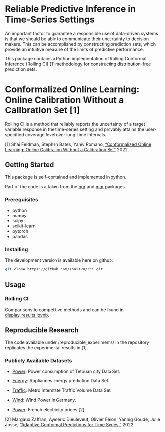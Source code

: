 # Reliable Predictive Inference in Time-Series Settings

An important factor to guarantee a responsible use of data-driven systems is that we should be able to communicate their uncertainty to decision makers. This can be accomplished by constructing prediction sets, which provide an intuitive measure of the limits of predictive performance.

This package contains a Python implementation of Rolling Conformal Inference (Rolling CI) [1] methodology for constructing distribution-free prediction sets. 

# Conformalized Online Learning: Online Calibration Without a Calibration Set [1]

Rolling CI is a method that reliably reports the uncertainty of a target variable response in the time-series setting and provably attains the user-specified coverage level over long-time intervals.

[1] Shai Feldman, Stephen Bates, Yaniv Romano, [“Conformalized Online Learning: Online Calibration Without a Calibration Set”]() 2022.

## Getting Started

This package is self-contained and implemented in python.

Part of the code is a taken from the [oqr](https://github.com/Shai128/oqr) and [mqr](https://github.com/Shai128/mqr) packages. 


### Prerequisites

* python
* numpy
* scipy
* scikit-learn
* pytorch
* pandas

### Installing

The development version is available here on github:
```bash
git clone https://github.com/shai128/rci.git
```

## Usage


### Rolling CI

Comparisons to competitive methods and can be found in [display_results.ipynb](display_results.ipynb).

## Reproducible Research

The code available under /reproducible_experiments/ in the repository replicates the experimental results in [1].

### Publicly Available Datasets


* [Power](https://archive.ics.uci.edu/ml/datasets/Power+consumption+of+Tetouan+city): Power consumption of Tetouan city Data Set.

* [Energy](https://archive.ics.uci.edu/ml/datasets/Appliances+energy+prediction): Appliances energy prediction Data Set.

* [Traffic](https://archive.ics.uci.edu/ml/datasets/Metro+Interstate+Traffic+Volume): Metro Interstate Traffic Volume Data Set.

* [Wind](https://www.kaggle.com/datasets/l3llff/wind-power): Wind Power in Germany.

* [Power](https://github.com/mzaffran/AdaptiveConformalPredictionsTimeSeries/blob/main/data_prices/Prices_2016_2019_extract.csv): French electricity prices [2].

[2] Margaux Zaffran, Aymeric Dieuleveut, Olivier Féron, Yannig Goude, Julie Josse, [“Adaptive Conformal Predictions for Time Series.”](https://arxiv.org/abs/2202.07282) 2022.
